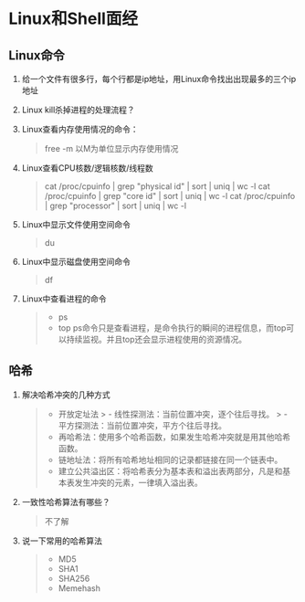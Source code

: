 # Linux和Shell面经

## Linux命令
1. 给一个文件有很多行，每个行都是ip地址，用Linux命令找出出现最多的三个ip地址
2. Linux kill杀掉进程的处理流程？
3. Linux查看内存使用情况的命令：
    > free -m 以M为单位显示内存使用情况
4. Linux查看CPU核数/逻辑核数/线程数
    > cat /proc/cpuinfo | grep "physical id" | sort | uniq | wc -l
    > cat /proc/cpuinfo | grep "core id" | sort | uniq | wc -l
    > cat /proc/cpuinfo | grep "processor" | sort | uniq | wc -l

5. Linux中显示文件使用空间命令
    > du
6. Linux中显示磁盘使用空间命令
    > df

7. Linux中查看进程的命令
    > - ps
    > - top
    > ps命令只是查看进程，是命令执行的瞬间的进程信息，而top可以持续监视。并且top还会显示进程使用的资源情况。

## 哈希
1. 解决哈希冲突的几种方式
    > - 开放定址法
        > - 线性探测法：当前位置冲突，逐个往后寻找。
        > - 平方探测法：当前位置冲突，平方个往后寻找。
    > - 再哈希法：使用多个哈希函数，如果发生哈希冲突就是用其他哈希函数。
    > - 链地址法：将所有哈希地址相同的记录都链接在同一个链表中。
    > - 建立公共溢出区：将哈希表分为基本表和溢出表两部分，凡是和基本表发生冲突的元素，一律填入溢出表。
2. 一致性哈希算法有哪些？
    > 不了解
3. 说一下常用的哈希算法
    > - MD5
    > - SHA1
    > - SHA256
    > - Memehash